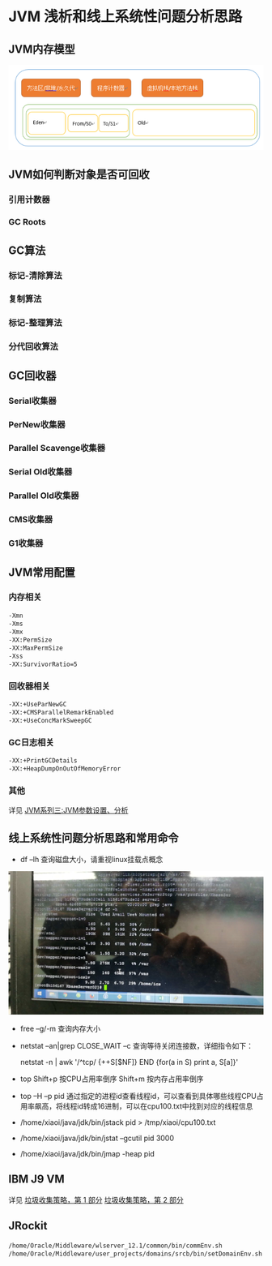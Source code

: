 JVM 浅析和线上系统性问题分析思路
=======================

## JVM内存模型

![JVM内存模型](/heap.png)

## JVM如何判断对象是否可回收
### 引用计数器
### GC Roots
## GC算法
### 标记-清除算法
### 复制算法
### 标记-整理算法
### 分代回收算法
## GC回收器
### Serial收集器
### PerNew收集器
### Parallel Scavenge收集器
### Serial Old收集器
### Parallel Old收集器
### CMS收集器
### G1收集器
## JVM常用配置

### 内存相关
	-Xmn
	-Xms
	-Xmx
	-XX:PermSize
	-XX:MaxPermSize
	-Xss
	-XX:SurvivorRatio=5

### 回收器相关
	-XX:+UseParNewGC 
	-XX:+CMSParallelRemarkEnabled 
	-XX:+UseConcMarkSweepGC

### GC日志相关
	-XX:+PrintGCDetails
	-XX:+HeapDumpOnOutOfMemoryError

### 其他
详见 [JVM系列三:JVM参数设置、分析](https://www.cnblogs.com/redcreen/archive/2011/05/04/2037057.html)

## 线上系统性问题分析思路和常用命令

* df –lh 查询磁盘大小，请重视linux挂载点概念

![磁盘大小](/df.png)

* free –g/-m 查询内存大小
* netstat –an|grep CLOSE_WAIT –c 查询等待关闭连接数，详细指令如下：

	netstat -n | awk '/^tcp/ {++S[$NF]} END {for(a in S) print a, S[a]}'

* top
		Shift+p 按CPU占用率倒序
		Shift+m 按内存占用率倒序
* top –H –p pid 通过指定的进程id查看线程id，可以查看到具体哪些线程CPU占用率飙高，将线程id转成16进制，可以在cpu100.txt中找到对应的线程信息
* /home/xiaoi/java/jdk/bin/jstack pid > /tmp/xiaoi/cpu100.txt
* /home/xiaoi/java/jdk/bin/jstat –gcutil pid 3000
* /home/xiaoi/java/jdk/bin/jmap -heap pid

## IBM J9 VM
详见 [垃圾收集策略，第 1 部分](https://www.ibm.com/developerworks/cn/java/j-ibmjava2/)
[垃圾收集策略，第 2 部分](https://www.ibm.com/developerworks/cn/java/j-ibmjava3/)

## JRockit
	/home/Oracle/Middleware/wlserver_12.1/common/bin/commEnv.sh
	/home/Oracle/Middleware/user_projects/domains/srcb/bin/setDomainEnv.sh
